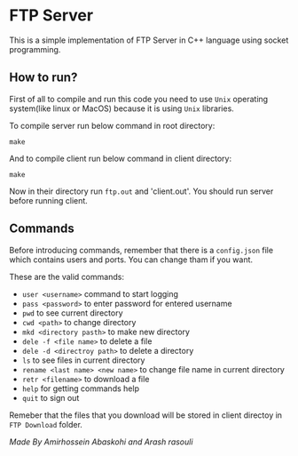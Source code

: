 # FTP Server

This is a simple implementation of FTP Server in C++ language using socket programming.

## How to run?
First of all to compile and run this code you need to use `Unix` operating system(like linux or MacOS) because it is using `Unix` libraries.

To compile server run below command in root directory:
```
make
```
And to compile client run below command in client directory:
```
make
```

Now in their directory run `ftp.out` and 'client.out'. You should run server before running client.

## Commands

Before introducing commands, remember that there is a `config.json` file which contains users and ports. You can change tham if you want.

These are the valid commands:

* `user <username>` command to start logging
* `pass <password>` to enter password for entered username
* `pwd` to see current directory
* `cwd <path>` to change directory
* `mkd <directory pasth>` to make new directory
* `dele -f <file name>` to delete a file
* `dele -d <directroy path>` to delete a directory
* `ls` to see files in current directory
* `rename <last name> <new name>` to change file name in current directory
* `retr <filename>` to download a file
* `help` for getting commands help
* `quit` to sign out

Remeber that the files that you download will be stored in client directoy in `FTP Download` folder.

*Made By Amirhossein Abaskohi and Arash rasouli*

